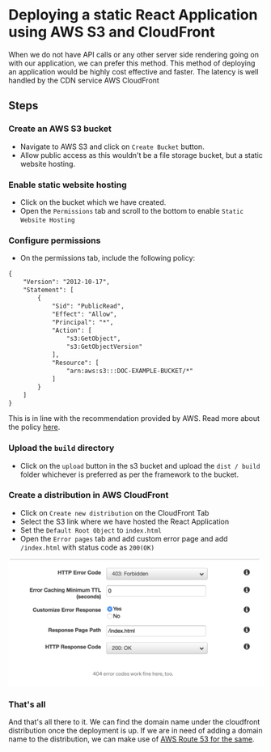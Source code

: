 # Deploying a static React Application using AWS S3 and CloudFront

When we do not have API calls or any other server side rendering going on with our application, we can prefer this method. This method of deploying an application would be highly cost effective and faster. The latency is well handled by the CDN service AWS CloudFront

## Steps

### Create an AWS S3 bucket
* Navigate to AWS S3 and click on `Create Bucket` button.
* Allow public access as this wouldn't be a file storage bucket, but a static website hosting.

### Enable static website hosting
* Click on the bucket which we have created.
* Open the `Permissions` tab and scroll to the bottom to enable `Static Website Hosting`

### Configure permissions
* On the permissions tab, include the following policy:
```
{
    "Version": "2012-10-17",
    "Statement": [
        {
            "Sid": "PublicRead",
            "Effect": "Allow",
            "Principal": "*",
            "Action": [
                "s3:GetObject",
                "s3:GetObjectVersion"
            ],
            "Resource": [
                "arn:aws:s3:::DOC-EXAMPLE-BUCKET/*"
            ]
        }
    ]
}
```
This is in line with the recommendation provided by AWS. Read more about the policy [here](https://docs.aws.amazon.com/AmazonS3/latest/userguide/example-bucket-policies.html#example-bucket-policies-use-case-2).

### Upload the `build` directory
* Click on the `upload` button in the s3 bucket and upload the `dist / build` folder whichever is preferred as per the framework to the bucket.

### Create a distribution in AWS CloudFront
* Click on `Create new distribution` on the CloudFront Tab
* Select the S3 link where we have hosted the React Application
* Set the `Default Root Object` to `index.html`
* Open the `Error pages` tab and add custom error page and add `/index.html` with status code as `200(OK)`

![Error config logo](./public/error-page-config.png "error page configuration")


### That's all
And that's all there to it. We can find the domain name under the cloudfront distribution once the deployment is up. If we are in need of adding a domain name to the distribution, we can make use of [AWS Route 53 for the same](https://docs.aws.amazon.com/Route53/latest/DeveloperGuide/routing-to-cloudfront-distribution.html).